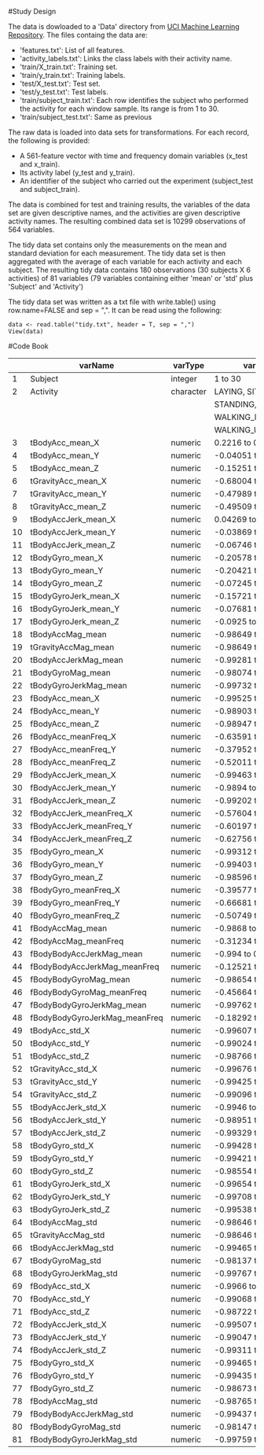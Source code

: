 
#Study Design

The data is dowloaded to a 'Data' directory from [UCI Machine Learning Repository](http://archive.ics.uci.edu/ml/datasets/Human+Activity+Recognition+Using+Smartphones).  The files containg the data are:

- 'features.txt': List of all features.
- 'activity_labels.txt': Links the class labels with their activity name.
- 'train/X_train.txt': Training set.
- 'train/y_train.txt': Training labels.
- 'test/X_test.txt': Test set.
- 'test/y_test.txt': Test labels.
- 'train/subject_train.txt': Each row identifies the subject who performed the activity for each window sample. Its range is from 1 to 30. 
- 'train/subject_test.txt': Same as previous

The raw data is loaded into data sets for transformations.  For each record, the following is provided:
 
- A 561-feature vector with time and frequency domain variables (x_test and x_train).
- Its activity label (y_test and y_train).
- An identifier of the subject who carried out the experiment (subject_test and subject_train).

The data is combined for test and training results, the variables of the data set are given descriptive names, and the activities are given descriptive activity names.  The resulting combined data set is 10299 observations of 564 variables.

The tidy data set contains only the measurements on the mean and standard deviation for each measurement.  The tidy data set is then aggregated with the average of each variable for each activity and each subject.  The resulting tidy data contains 180 observations (30 subjects X 6 activities) of 81 variables (79 variables containing either 'mean' or 'std' plus 'Subject' and 'Activity')

The tidy data set was written as a txt file with write.table() using row.name=FALSE and sep = ",".  It can be read using the following:

    data <- read.table("tidy.txt", header = T, sep = ",") 
    View(data)
    
#Code Book

|   |varName 						|varType 	|varRange				|
|---|-------------------------------|-----------|-----------------------|
|1 	|Subject 						|integer 	|1 to 30				|
|2 	|Activity 						|character	|LAYING, SITTING,		|
|	|								|			|STANDING, WALKING, 	|
|	|								|			|WALKING_DOWNSTAIRS, 	|
|   |								|			|WALKING_UPSTAIRS		|
|3 	|tBodyAcc_mean_X 				|numeric 	|0.2216 to 0.30146		|
|4 	|tBodyAcc_mean_Y 				|numeric 	|-0.04051 to -0.00131	|
|5 	|tBodyAcc_mean_Z 				|numeric 	|-0.15251 to -0.07538	|
|6 	|tGravityAcc_mean_X 			|numeric 	|-0.68004 to 0.97451	|
|7 	|tGravityAcc_mean_Y 			|numeric 	|-0.47989 to 0.95659	|
|8 	|tGravityAcc_mean_Z 			|numeric 	|-0.49509 to 0.95787	|
|9 	|tBodyAccJerk_mean_X 			|numeric 	|0.04269 to 0.13019		|
|10 |tBodyAccJerk_mean_Y 			|numeric 	|-0.03869 to 0.05682	|
|11 |tBodyAccJerk_mean_Z 			|numeric 	|-0.06746 to 0.03805	|
|12 |tBodyGyro_mean_X 				|numeric 	|-0.20578 to 0.1927		|
|13 |tBodyGyro_mean_Y 				|numeric 	|-0.20421 to 0.02747	|
|14 |tBodyGyro_mean_Z 				|numeric 	|-0.07245 to 0.1791		|
|15 |tBodyGyroJerk_mean_X 			|numeric 	|-0.15721 to -0.02209	|
|16 |tBodyGyroJerk_mean_Y 			|numeric 	|-0.07681 to -0.0132	|
|17 |tBodyGyroJerk_mean_Z 			|numeric 	|-0.0925 to -0.00694	|
|18 |tBodyAccMag_mean 				|numeric 	|-0.98649 to 0.6446		|
|19 |tGravityAccMag_mean 			|numeric 	|-0.98649 to 0.6446		|
|20 |tBodyAccJerkMag_mean 			|numeric 	|-0.99281 to 0.43449	|
|21 |tBodyGyroMag_mean 				|numeric 	|-0.98074 to 0.418		|
|22 |tBodyGyroJerkMag_mean 			|numeric 	|-0.99732 to 0.08758	|
|23 |fBodyAcc_mean_X 				|numeric 	|-0.99525 to 0.53701	|
|24 |fBodyAcc_mean_Y 				|numeric 	|-0.98903 to 0.52419	|
|25 |fBodyAcc_mean_Z 				|numeric 	|-0.98947 to 0.28074	|
|26 |fBodyAcc_meanFreq_X 			|numeric 	|-0.63591 to 0.15912	|
|27 |fBodyAcc_meanFreq_Y 			|numeric 	|-0.37952 to 0.46653	|
|28 |fBodyAcc_meanFreq_Z 			|numeric 	|-0.52011 to 0.40253	|
|29 |fBodyAccJerk_mean_X 			|numeric 	|-0.99463 to 0.47432	|
|30 |fBodyAccJerk_mean_Y 			|numeric 	|-0.9894 to 0.27672		|
|31 |fBodyAccJerk_mean_Z 			|numeric 	|-0.99202 to 0.15778	|
|32 |fBodyAccJerk_meanFreq_X 		|numeric 	|-0.57604 to 0.33145	|
|33 |fBodyAccJerk_meanFreq_Y 		|numeric 	|-0.60197 to 0.19568	|
|34 |fBodyAccJerk_meanFreq_Z 		|numeric 	|-0.62756 to 0.23011	|
|35 |fBodyGyro_mean_X 				|numeric 	|-0.99312 to 0.47496	|
|36 |fBodyGyro_mean_Y 				|numeric 	|-0.99403 to 0.32882	|
|37 |fBodyGyro_mean_Z 				|numeric 	|-0.98596 to 0.49241	|
|38 |fBodyGyro_meanFreq_X 			|numeric 	|-0.39577 to 0.24921	|
|39 |fBodyGyro_meanFreq_Y 			|numeric 	|-0.66681 to 0.27314	|
|40 |fBodyGyro_meanFreq_Z 			|numeric 	|-0.50749 to 0.37707	|
|41 |fBodyAccMag_mean 				|numeric 	|-0.9868 to 0.58664		|
|42 |fBodyAccMag_meanFreq 			|numeric 	|-0.31234 to 0.43585	|
|43 |fBodyBodyAccJerkMag_mean 		|numeric 	|-0.994 to 0.5384		|
|44 |fBodyBodyAccJerkMag_meanFreq 	|numeric 	|-0.12521 to 0.48809	|
|45 |fBodyBodyGyroMag_mean 			|numeric 	|-0.98654 to 0.20398	|
|46 |fBodyBodyGyroMag_meanFreq 		|numeric 	|-0.45664 to 0.40952	|
|47 |fBodyBodyGyroJerkMag_mean 		|numeric 	|-0.99762 to 0.14662	|
|48 |fBodyBodyGyroJerkMag_meanFreq 	|numeric 	|-0.18292 to 0.4263		|
|49 |tBodyAcc_std_X 				|numeric 	|-0.99607 to 0.62692	|
|50 |tBodyAcc_std_Y 				|numeric 	|-0.99024 to 0.61694	|
|51 |tBodyAcc_std_Z 				|numeric 	|-0.98766 to 0.60902	|
|52 |tGravityAcc_std_X 				|numeric 	|-0.99676 to -0.82955	|
|53 |tGravityAcc_std_Y 				|numeric 	|-0.99425 to -0.64358	|
|54 |tGravityAcc_std_Z 				|numeric 	|-0.99096 to -0.61016	|
|55 |tBodyAccJerk_std_X 			|numeric 	|-0.9946 to 0.54427		|
|56 |tBodyAccJerk_std_Y 			|numeric 	|-0.98951 to 0.35531	|
|57 |tBodyAccJerk_std_Z 			|numeric 	|-0.99329 to 0.03102	|
|58 |tBodyGyro_std_X 				|numeric 	|-0.99428 to 0.26766	|
|59 |tBodyGyro_std_Y 				|numeric 	|-0.99421 to 0.47652	|
|60 |tBodyGyro_std_Z 				|numeric 	|-0.98554 to 0.56488	|
|61 |tBodyGyroJerk_std_X 			|numeric 	|-0.99654 to 0.17915	|
|62 |tBodyGyroJerk_std_Y 			|numeric 	|-0.99708 to 0.29595	|
|63 |tBodyGyroJerk_std_Z 			|numeric 	|-0.99538 to 0.19321	|
|64 |tBodyAccMag_std 				|numeric 	|-0.98646 to 0.42841	|
|65 |tGravityAccMag_std 			|numeric 	|-0.98646 to 0.42841	|
|66 |tBodyAccJerkMag_std 			|numeric 	|-0.99465 to 0.45061	|
|67 |tBodyGyroMag_std 				|numeric 	|-0.98137 to 0.29998	|
|68 |tBodyGyroJerkMag_std 			|numeric 	|-0.99767 to 0.25017	|
|69 |fBodyAcc_std_X 				|numeric 	|-0.9966 to 0.65851		|
|70 |fBodyAcc_std_Y 				|numeric 	|-0.99068 to 0.56019	|
|71 |fBodyAcc_std_Z 				|numeric 	|-0.98722 to 0.68712	|
|72 |fBodyAccJerk_std_X 			|numeric 	|-0.99507 to 0.4768		|
|73 |fBodyAccJerk_std_Y 			|numeric 	|-0.99047 to 0.34977	|
|74 |fBodyAccJerk_std_Z 			|numeric 	|-0.99311 to -0.00624	|
|75 |fBodyGyro_std_X 				|numeric 	|-0.99465 to 0.19661	|
|76 |fBodyGyro_std_Y 				|numeric 	|-0.99435 to 0.64623	|
|77 |fBodyGyro_std_Z 				|numeric 	|-0.98673 to 0.52245	|
|78 |fBodyAccMag_std 				|numeric 	|-0.98765 to 0.17868	|
|79 |fBodyBodyAccJerkMag_std 		|numeric 	|-0.99437 to 0.31635	|
|80 |fBodyBodyGyroMag_std 			|numeric 	|-0.98147 to 0.23666	|
|81 |fBodyBodyGyroJerkMag_std 		|numeric 	|-0.99759 to 0.28783	|
